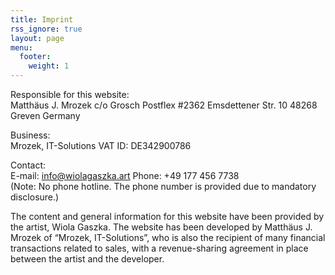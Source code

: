 ```yaml
---
title: Imprint
rss_ignore: true
layout: page
menu:
  footer:
    weight: 1
---
```


Responsible for this website:  
Matthäus J. Mrozek
c/o Grosch Postflex #2362
Emsdettener Str. 10
48268 Greven
Germany

Business:  
Mrozek, IT-Solutions
VAT ID: DE342900786

Contact:  
E-mail: info@wiolagaszka.art
Phone: +49 177 456 7738  
(Note: No phone hotline. The phone number is provided due to mandatory disclosure.)

The content and general information for this website have been provided by the artist, Wiola Gaszka. The website has been developed by Matthäus J. Mrozek of “Mrozek, IT-Solutions”, who is also the recipient of many financial transactions related to sales, with a revenue-sharing agreement in place between the artist and the developer.